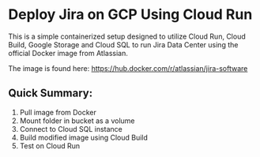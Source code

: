 # Deploy Jira on GCP Using Cloud Run

This is a simple containerized setup designed to utilize Cloud Run, Cloud Build, Google Storage and Cloud SQL to run Jira Data Center using the official Docker image from Atlassian.

The image is found here: <https://hub.docker.com/r/atlassian/jira-software>

## Quick Summary:
1. Pull image from Docker
1. Mount folder in bucket as a volume
1. Connect to Cloud SQL instance
1. Build modified image using Cloud Build
1. Test on Cloud Run

